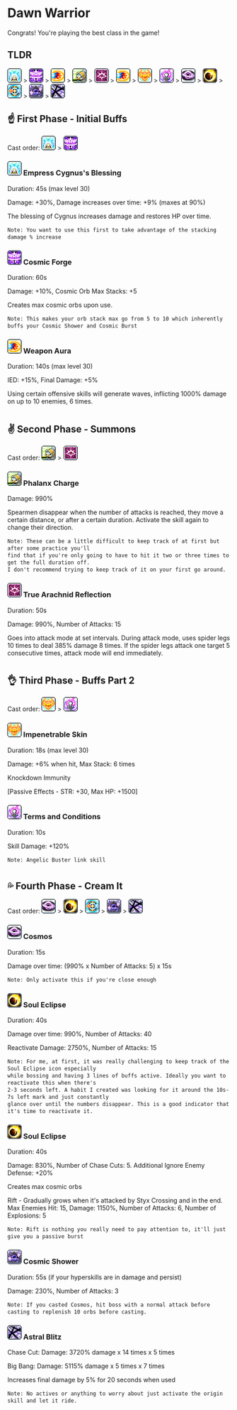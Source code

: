 # Dawn Warrior

Congrats! You're playing the best class in the game!

## TLDR
![image](https://github.com/garydsong/MapleBurst/blob/main/src/assets/Classes/DawnWarrior/empress-cygnuss-blessing.png) > 
![image](https://github.com/garydsong/MapleBurst/blob/main/src/assets/Classes/DawnWarrior/cosmic-forge.png) > 
![image](https://github.com/garydsong/MapleBurst/blob/main/src/assets/Classes/DawnWarrior/weapon-aura.png) > 
![image](https://github.com/garydsong/MapleBurst/blob/main/src/assets/Classes/DawnWarrior/phalanx-charge.png) > 
![image](https://github.com/garydsong/MapleBurst/blob/main/src/assets/Classes/DawnWarrior/true-arachnid-reflection.png) > 
![image](https://github.com/garydsong/MapleBurst/blob/main/src/assets/Classes/DawnWarrior/weapon-aura.png) > 
![image](https://github.com/garydsong/MapleBurst/blob/main/src/assets/Classes/DawnWarrior/impenetrable-skin.png) > 
![image](https://github.com/garydsong/MapleBurst/blob/main/src/assets/Classes/DawnWarrior/terms-and-conditions.png) > 
![image](https://github.com/garydsong/MapleBurst/blob/main/src/assets/Classes/DawnWarrior/cosmos.png) > 
![image](https://github.com/garydsong/MapleBurst/blob/main/src/assets/Classes/DawnWarrior/soul-eclipse.png) > 
![image](https://github.com/garydsong/MapleBurst/blob/main/src/assets/Classes/DawnWarrior/rift-of-damnation.png) > 
![image](https://github.com/garydsong/MapleBurst/blob/main/src/assets/Classes/DawnWarrior/cosmic-shower.png) > 
![image](https://github.com/garydsong/MapleBurst/blob/main/src/assets/Classes/DawnWarrior/astral-blitz.png)


## ☝️ First Phase - Initial Buffs
Cast order: 
![image](https://github.com/garydsong/MapleBurst/blob/main/src/assets/Classes/DawnWarrior/empress-cygnuss-blessing.png) > 
![image](https://github.com/garydsong/MapleBurst/blob/main/src/assets/Classes/DawnWarrior/cosmic-forge.png) 

### ![image](https://github.com/garydsong/MapleBurst/blob/main/src/assets/Classes/DawnWarrior/empress-cygnuss-blessing.png) Empress Cygnus's Blessing

Duration: 45s (max level 30) 

Damage: +30%, Damage increases over time: +9% (maxes at 90%)

The blessing of Cygnus increases damage and restores HP over time. 

```
Note: You want to use this first to take advantage of the stacking damage % increase
```

### ![image](https://github.com/garydsong/MapleBurst/blob/main/src/assets/Classes/DawnWarrior/cosmic-forge.png) Cosmic Forge

Duration: 60s 

Damage: +10%, Cosmic Orb Max Stacks: +5

Creates max cosmic orbs upon use. 

```
Note: This makes your orb stack max go from 5 to 10 which inherently buffs your Cosmic Shower and Cosmic Burst
```

### ![image](https://github.com/garydsong/MapleBurst/blob/main/src/assets/Classes/DawnWarrior/weapon-aura.png) Weapon Aura

Duration: 140s (max level 30) 

IED: +15%, Final Damage: +5%

Using certain offensive skills will generate waves, inflicting 1000% damage on up to 10 enemies, 6 times.

#

## ✌️ Second Phase - Summons
Cast order:
![image](https://github.com/garydsong/MapleBurst/blob/main/src/assets/Classes/DawnWarrior/phalanx-charge.png) > 
![image](https://github.com/garydsong/MapleBurst/blob/main/src/assets/Classes/DawnWarrior/true-arachnid-reflection.png)

### ![image](https://github.com/garydsong/MapleBurst/blob/main/src/assets/Classes/DawnWarrior/phalanx-charge.png) Phalanx Charge

Damage: 990%

Spearmen disappear when the number of attacks is reached, they move a certain distance, or after a certain duration. Activate the skill again to change their direction.

```
Note: These can be a little difficult to keep track of at first but after some practice you'll
find that if you're only going to have to hit it two or three times to get the full duration off.
I don't recommend trying to keep track of it on your first go around.
```

### ![image](https://github.com/garydsong/MapleBurst/blob/main/src/assets/Classes/DawnWarrior/true-arachnid-reflection.png) True Arachnid Reflection

Duration: 50s

Damage: 990%, Number of Attacks: 15

Goes into attack mode at set intervals. During attack mode, uses spider legs 10 times to deal 385% damage 8 times. If the spider legs attack one target 5 consecutive times, attack mode will end immediately.

#

## 👌 Third Phase - Buffs Part 2
Cast order:
![image](https://github.com/garydsong/MapleBurst/blob/main/src/assets/Classes/DawnWarrior/impenetrable-skin.png) > 
![image](https://github.com/garydsong/MapleBurst/blob/main/src/assets/Classes/DawnWarrior/terms-and-conditions.png)

### ![image](https://github.com/garydsong/MapleBurst/blob/main/src/assets/Classes/DawnWarrior/impenetrable-skin.png) Impenetrable Skin

Duration: 18s (max level 30)

Damage: +6% when hit, Max Stack: 6 times

Knockdown Immunity

[Passive Effects - STR: +30, Max HP: +1500]



### ![image](https://github.com/garydsong/MapleBurst/blob/main/src/assets/Classes/DawnWarrior/terms-and-conditions.png) Terms and Conditions

Duration: 10s

Skill Damage: +120% 

```
Note: Angelic Buster link skill
```

#

## 💦 Fourth Phase - Cream It
Cast order:
![image](https://github.com/garydsong/MapleBurst/blob/main/src/assets/Classes/DawnWarrior/cosmos.png) > 
![image](https://github.com/garydsong/MapleBurst/blob/main/src/assets/Classes/DawnWarrior/soul-eclipse.png) > 
![image](https://github.com/garydsong/MapleBurst/blob/main/src/assets/Classes/DawnWarrior/rift-of-damnation.png) > 
![image](https://github.com/garydsong/MapleBurst/blob/main/src/assets/Classes/DawnWarrior/cosmic-shower.png) > 
![image](https://github.com/garydsong/MapleBurst/blob/main/src/assets/Classes/DawnWarrior/astral-blitz.png)

### ![image](https://github.com/garydsong/MapleBurst/blob/main/src/assets/Classes/DawnWarrior/cosmos.png) Cosmos

Duration: 15s

Damage over time: (990% x Number of Attacks: 5) x 15s

```
Note: Only activate this if you're close enough
```

### ![image](https://github.com/garydsong/MapleBurst/blob/main/src/assets/Classes/DawnWarrior/soul-eclipse.png) Soul Eclipse

Duration: 40s

Damage over time: 990%, Number of Attacks: 40

Reactivate Damage: 2750%, Number of Attacks: 15

```
Note: For me, at first, it was really challenging to keep track of the Soul Eclipse icon especially 
while bossing and having 3 lines of buffs active. Ideally you want to reactivate this when there's 
2-3 seconds left. A habit I created was looking for it around the 10s-7s left mark and just constantly
glance over until the numbers disappear. This is a good indicator that it's time to reactivate it.
```

### ![image](https://github.com/garydsong/MapleBurst/blob/main/src/assets/Classes/DawnWarrior/soul-eclipse.png) Soul Eclipse

Duration: 40s

Damage: 830%,  Number of Chase Cuts: 5. Additional Ignore Enemy Defense: +20%

Creates max cosmic orbs

Rift - Gradually grows when it's attacked by Styx Crossing and in the end. 
Max Enemies Hit: 15, Damage: 1150%, Number of Attacks: 6, Number of Explosions: 5

```
Note: Rift is nothing you really need to pay attention to, it'll just give you a passive burst
```

### ![image](https://github.com/garydsong/MapleBurst/blob/main/src/assets/Classes/DawnWarrior/cosmic-shower.png) Cosmic Shower

Duration: 55s (if your hyperskills are in damage and persist)

Damage: 230%, Number of Attacks: 3

```
Note: If you casted Cosmos, hit boss with a normal attack before casting to replenish 10 orbs before casting.
```

### ![image](https://github.com/garydsong/MapleBurst/blob/main/src/assets/Classes/DawnWarrior/astral-blitz.png) Astral Blitz

Chase Cut:
Damage: 3720% damage x 14 times x 5 times

Big Bang:
Damage: 5115% damage x 5 times x 7 times

Increases final damage by 5% for 20 seconds when used

```
Note: No actives or anything to worry about just activate the origin skill and let it ride.
```
